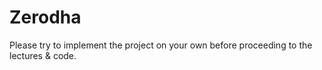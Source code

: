 # Zerodha
Please try to implement the project on your own before proceeding to the lectures &amp; code.
